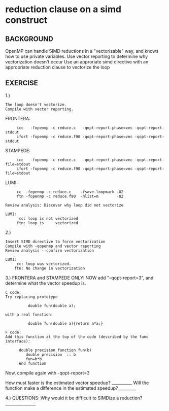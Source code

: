 # reduction clause on a simd construct

## BACKGROUND
OpenMP can handle SIMD reductions in a "vectorizable" way, and knows how to
use private variables.
Use vector reporting to determine why vectorization doesn't occur
Use an approriate simd directive with an appropriate reduction clause
to vectorize the loop

## EXERCISE
1.)

    The loop doesn't vectorize.
    Compile with vector reporting.

   FRONTERA:
```
     icc   -fopenmp -c reduce.c   -qopt-report-phase=vec -qopt-report-stdout
     ifort -fopenmp -c reduce.f90 -qopt-report-phase=vec -qopt-report-stdout
```

   STAMPEDE:
```
     icc   -fopenmp -c reduce.c   -qopt-report-phase=vec -qopt-report-file=stdout
     ifort -fopenmp -c reduce.f90 -qopt-report-phase=vec -qopt-report-file=stdout
```

   LUMI:
```
     cc  -fopenmp -c reduce.c    -fsave-loopmark -O2
     ftn -fopenmp -c reduce.f90  -hlist=m        -O2
```

    Review analysis: Discover why loop did not vectorize

    LUMI: 
          cc: loop is not vectorized
         ftn: loop is     vectorized
   
2.)

    Insert SIMD directive to force vectorization
    Compile with -qopenmp and vector reporting
    Review analysis --confirm vectorization

    LUMI:
         cc: loop was vectorized.
        ftn: No change in vectorization
       

3.)
    FRONTERA and STAMPEDE ONLY:
    NOW add "–qopt-report=3", and determine what the vector speedup is.

    C code:
    Try replacing prototype
```
          double fun(double a); 
```
    with a real function:
```
          double fun(double a){return a*a;}
```

    F code:
    Add this function at the top of the code (described by the func interface):
```
      double precision function fun(b)
         double precision  :: b
         fun=b*b
      end function
```
   Now, compile again with -qopt-report=3

   How must faster is the estimated vector speedup? __________
   Will  the function make a difference in the estimated speedup?_________
  

4.) QUESTIONS:
    Why would it be difficult to SIMDize a reduction? _______________



